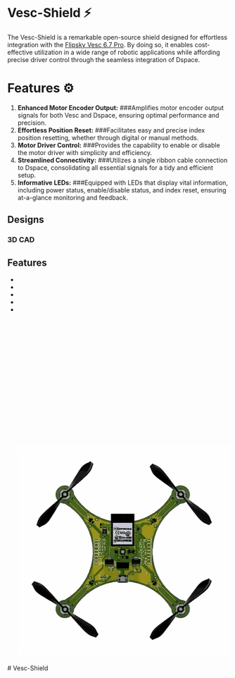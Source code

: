# Vesc-Shield ⚡️

The Vesc-Shield is a remarkable open-source shield designed for effortless integration with the [Flipsky Vesc 6.7 Pro](https://flipsky.net/products/flipsky-mini-fsesc6-7-pro-70a-base-on-vesc6-6-with-aluminum-anodized-heat-sink?variant=42664011956465&currency=USD&utm_medium=product_sync&utm_source=google&utm_content=sag_organic&utm_campaign=sag_organic&gad=1&gclid=CjwKCAjwo9unBhBTEiwAipC110jtGEOlnNmrO9Tqul8LjfJ8Tr05fPZSuTm81KGfPlVTePEtUpiYyBoCPOYQAvD_BwE). By doing so, it enables cost-effective utilization in a wide range of robotic applications while affording precise driver control through the seamless integration of Dspace.
<br/>

# Features ⚙️
1. **Enhanced Motor Encoder Output:** ###Amplifies motor encoder output signals for both Vesc and Dspace, ensuring optimal performance and precision.<br/>
1. **Effortless Position Reset:** ###Facilitates easy and precise index position resetting, whether through digital or manual methods.<br/>
1. **Motor Driver Control:** ###Provides the capability to enable or disable the motor driver with simplicity and efficiency.<br/>
1. **Streamlined Connectivity:** ###Utilizes a single ribbon cable connection to Dspace, consolidating all essential signals for a tidy and efficient setup.<br/>
1. **Informative LEDs:** ###Equipped with LEDs that display vital information, including power status, enable/disable status, and index reset, ensuring at-a-glance monitoring and feedback.<br/>


## Designs



### 3D CAD

## Features

 - 
 - 
 - 
 - 
 - 
 <br/>
  <br/>
   <br/>
    <br/>
     <br/>
  <br/>
   <br/>
    <br/>
     <br/>
  <br/>
   <br/>
    <br/>
     <br/>
  <br/>
   <br/>
    <br/>

 
<p align="right">
  <img src="https://github.com/Kunalverma1502/esp32-mini-drone/blob/master/IMAGES/Motor Directions.gif" width="480" height="480" />
</p>
# Vesc-Shield
